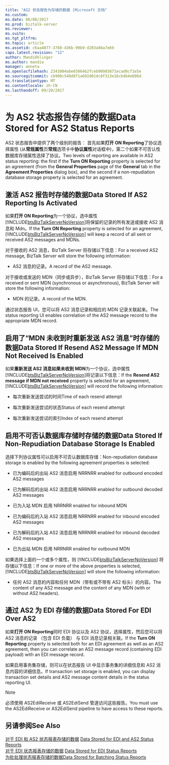 ```yaml
---
title: "AS2 状态报告为存储的数据 |Microsoft 文档"
ms.custom: 
ms.date: 06/08/2017
ms.prod: biztalk-server
ms.reviewer: 
ms.suite: 
ms.tgt_pltfrm: 
ms.topic: article
ms.assetid: c6aa4077-3768-436b-99b9-d203a86a7e69
caps.latest.revision: "12"
author: MandiOhlinger
ms.author: mandia
manager: anneta
ms.openlocfilehash: 2341004abe65864b2fceb90985871ecad0cf1e5e
ms.sourcegitcommit: cb908c540d8f1a692d01dc8f313e16cb4b4e696d
ms.translationtype: MT
ms.contentlocale: zh-CN
ms.lasthandoff: 09/20/2017
---
```

# <a name="data-stored-for-as2-status-reports"></a><span data-ttu-id="4d409-102">为 AS2 状态报告存储的数据</span><span class="sxs-lookup"><span data-stu-id="4d409-102">Data Stored for AS2 Status Reports</span></span>
<span data-ttu-id="4d409-103">AS2 状态报告中提供了两个级别的报告： 首先如果**打开 ON Reporting**了协议选择属性 (从**常规属性**页**常规**选项卡中**协议属性**对话框中)，第二个如果不可否认性数据库存储属性选择了协议。</span><span class="sxs-lookup"><span data-stu-id="4d409-103">Two levels of reporting are available in AS2 status reporting: the first if the **Turn ON Reporting** property is selected for an agreement (from the **General Properties** page of the **General** tab in the **Agreement Properties** dialog box), and the second if a non-repudiation database storage property is selected for an agreement.</span></span>  
  
## <a name="data-stored-if-as2-reporting-is-activated"></a><span data-ttu-id="4d409-104">激活 AS2 报告时存储的数据</span><span class="sxs-lookup"><span data-stu-id="4d409-104">Data Stored If AS2 Reporting Is Activated</span></span>  
 <span data-ttu-id="4d409-105">如果**打开 ON Reporting**为一个协议，选中属性[!INCLUDE[btsBizTalkServerNoVersion](../includes/btsbiztalkservernoversion-md.md)]将保留的记录的所有发送或接收 AS2 消息和 Mdn。</span><span class="sxs-lookup"><span data-stu-id="4d409-105">If the **Turn ON Reporting** property is selected for an agreement, [!INCLUDE[btsBizTalkServerNoVersion](../includes/btsbiztalkservernoversion-md.md)] will keep a record of all sent or received AS2 messages and MDNs.</span></span>  
  
 <span data-ttu-id="4d409-106">对于接收的 AS2 消息，BizTalk Server 将存储以下信息：</span><span class="sxs-lookup"><span data-stu-id="4d409-106">For a received AS2 message, BizTalk Server will store the following information:</span></span>  
  
-   <span data-ttu-id="4d409-107">AS2 消息的记录。</span><span class="sxs-lookup"><span data-stu-id="4d409-107">A record of the AS2 message.</span></span>  
  
 <span data-ttu-id="4d409-108">对于接收或发送的 MDN（同步或异步），BizTalk Server 将存储以下信息：</span><span class="sxs-lookup"><span data-stu-id="4d409-108">For a received or sent MDN (synchronous or asynchronous), BizTalk Server will store the following information:</span></span>  
  
-   <span data-ttu-id="4d409-109">MDN 的记录。</span><span class="sxs-lookup"><span data-stu-id="4d409-109">A record of the MDN.</span></span>  
  
 <span data-ttu-id="4d409-110">通过状态报告 UI，您可以将 AS2 消息记录和相应的 MDN 记录关联起来。</span><span class="sxs-lookup"><span data-stu-id="4d409-110">The status reporting UI enables correlation of the AS2 message record to the appropriate MDN record.</span></span>  
  
## <a name="data-stored-if-resend-as2-message-if-mdn-not-received-is-enabled"></a><span data-ttu-id="4d409-111">启用了“MDN 未收到时重新发送 AS2 消息”时存储的数据</span><span class="sxs-lookup"><span data-stu-id="4d409-111">Data Stored If Resend AS2 Message If MDN Not Received Is Enabled</span></span>  
 <span data-ttu-id="4d409-112">如果**重新发送 AS2 消息如果未收到 MDN**为一个协议，选中属性[!INCLUDE[btsBizTalkServerNoVersion](../includes/btsbiztalkservernoversion-md.md)]将记录以下信息：</span><span class="sxs-lookup"><span data-stu-id="4d409-112">If the **Resend AS2 message if MDN not received** property is selected for an agreement, [!INCLUDE[btsBizTalkServerNoVersion](../includes/btsbiztalkservernoversion-md.md)] will record the following information:</span></span>  
  
-   <span data-ttu-id="4d409-113">每次重新发送尝试的时间</span><span class="sxs-lookup"><span data-stu-id="4d409-113">Time of each resend attempt</span></span>  
  
-   <span data-ttu-id="4d409-114">每次重新发送尝试的状态</span><span class="sxs-lookup"><span data-stu-id="4d409-114">Status of each resend attempt</span></span>  
  
-   <span data-ttu-id="4d409-115">每次重新发送尝试的索引</span><span class="sxs-lookup"><span data-stu-id="4d409-115">Index of each resend attempt</span></span>  
  
## <a name="data-stored-if-non-repudiation-database-storage-is-enabled"></a><span data-ttu-id="4d409-116">启用不可否认数据库存储时存储的数据</span><span class="sxs-lookup"><span data-stu-id="4d409-116">Data Stored If Non-Repudiation Database Storage Is Enabled</span></span>  
 <span data-ttu-id="4d409-117">选择下列协议属性可以启用不可否认数据库存储：</span><span class="sxs-lookup"><span data-stu-id="4d409-117">Non-repudiation database storage is enabled by the following agreement properties is selected:</span></span>  
  
-   <span data-ttu-id="4d409-118">已为编码后的出站 AS2 消息启用 NRR</span><span class="sxs-lookup"><span data-stu-id="4d409-118">NRR enabled for outbound encoded AS2 messages</span></span>  
  
-   <span data-ttu-id="4d409-119">已为解码后的出站 AS2 消息启用 NRR</span><span class="sxs-lookup"><span data-stu-id="4d409-119">NRR enabled for outbound decoded AS2 messages</span></span>  
  
-   <span data-ttu-id="4d409-120">已为入站 MDN 启用 NRR</span><span class="sxs-lookup"><span data-stu-id="4d409-120">NRR enabled for inbound MDN</span></span>  
  
-   <span data-ttu-id="4d409-121">已为编码后的入站 AS2 消息启用 NRR</span><span class="sxs-lookup"><span data-stu-id="4d409-121">NRR enabled for inbound encoded AS2 messages</span></span>  
  
-   <span data-ttu-id="4d409-122">已为解码后的入站 AS2 消息启用 NRR</span><span class="sxs-lookup"><span data-stu-id="4d409-122">NRR enabled for inbound decoded AS2 messages</span></span>  
  
-   <span data-ttu-id="4d409-123">已为出站 MDN 启用 NRR</span><span class="sxs-lookup"><span data-stu-id="4d409-123">NRR enabled for outbound MDN</span></span>  
  
 <span data-ttu-id="4d409-124">如果选择上面的一个或多个属性，则 [!INCLUDE[btsBizTalkServerNoVersion](../includes/btsbiztalkservernoversion-md.md)] 将存储以下信息：</span><span class="sxs-lookup"><span data-stu-id="4d409-124">If one or more of the above properties is selected, [!INCLUDE[btsBizTalkServerNoVersion](../includes/btsbiztalkservernoversion-md.md)] will store the following information:</span></span>  
  
-   <span data-ttu-id="4d409-125">任何 AS2 消息的内容和任何 MDN（带有或不带有 AS2 标头）的内容。</span><span class="sxs-lookup"><span data-stu-id="4d409-125">The content of any AS2 message and the content of any MDN (with or without AS2 headers).</span></span>  
  
## <a name="data-stored-for-edi-over-as2"></a><span data-ttu-id="4d409-126">通过 AS2 为 EDI 存储的数据</span><span class="sxs-lookup"><span data-stu-id="4d409-126">Data Stored For EDI Over AS2</span></span>  
 <span data-ttu-id="4d409-127">如果**打开 ON Reporting**同时 EDI 协议以及 AS2 协议，选择属性，然后您可以将 AS2 消息的记录 （包含 EDI 负载） 与 EDI 消息记录相关联。</span><span class="sxs-lookup"><span data-stu-id="4d409-127">If the **Turn ON Reporting** property is selected both for an EDI agreement as well as an AS2 agreement, then you can correlate an AS2 message record (containing EDI payload) with an EDI message record.</span></span>  
  
 <span data-ttu-id="4d409-128">如果启用事务集存储，则可以在状态报告 UI 中显示事务集的详细信息和 AS2 消息内容的详细信息。</span><span class="sxs-lookup"><span data-stu-id="4d409-128">If transaction set storage is enabled, you can display transaction set details and AS2 message content details in the status reporting UI.</span></span>  
  
> [!NOTE]
>  <span data-ttu-id="4d409-129">必须使用 AS2EdiReceive 或 AS2EdiSend 管道访问这些报告。</span><span class="sxs-lookup"><span data-stu-id="4d409-129">You must use the AS2EdiReceive or AS2EdiSend pipeline to have access to these reports.</span></span>  
  
## <a name="see-also"></a><span data-ttu-id="4d409-130">另请参阅</span><span class="sxs-lookup"><span data-stu-id="4d409-130">See Also</span></span>  
 <span data-ttu-id="4d409-131">[对于 EDI 和 AS2 状态报表存储的数据](../core/data-stored-for-edi-and-as2-status-reports.md) </span><span class="sxs-lookup"><span data-stu-id="4d409-131">[Data Stored for EDI and AS2 Status Reports](../core/data-stored-for-edi-and-as2-status-reports.md) </span></span>  
 <span data-ttu-id="4d409-132">[对于 EDI 状态报表存储的数据](../core/data-stored-for-edi-status-reports.md) </span><span class="sxs-lookup"><span data-stu-id="4d409-132">[Data Stored for EDI Status Reports](../core/data-stored-for-edi-status-reports.md) </span></span>  
 [<span data-ttu-id="4d409-133">为批处理状态报表存储的数据</span><span class="sxs-lookup"><span data-stu-id="4d409-133">Data Stored for Batching Status Reports</span></span>](../core/data-stored-for-batching-status-reports.md)